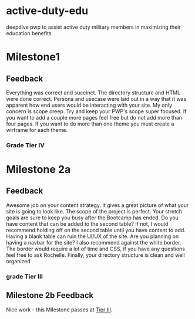 # active-duty-edu
deepdive pwp to assist active duty military members in maximizing their education benefits

# Milestone1

## Feedback

Everything was correct and succinct. The directory structure and HTML were done correct. Persona and usecase were laid out in a way that it was apparent how end users would be interacting with your site. My only concern is scope creep. Try and keep your PWP's scope super focused. If you want to add a couple more pages feel free but do not add more than four pages. If you want to do more than one theme you must create a wirframe for each theme. 

### Grade Tier IV

# Milestone 2a 

## Feedback 

Awesome job on your content strategy. It gives a great picture of what your site is going to look like. The scope of the project is perfect.  Your stretch goals are sure to keep you busy after the Bootcamp has ended. Do you have content that can be added to the second table?  If not, I would recommend holding off on the second table until you have content to add. Having a blank table can ruin the UI/UX of the site. Are you planning on having a navbar for the site? I also recommend against the white border. The border would require a lot of time and CSS, if you have any questions feel free to ask Rochelle.  Finally, your directory structure is clean and well organized 

### grade Tier III

## Milestone 2b Feedback
Nice work - this Milestone passes at [Tier III](https://bootcamp-coders.cnm.edu/projects/personal/rubric/).
